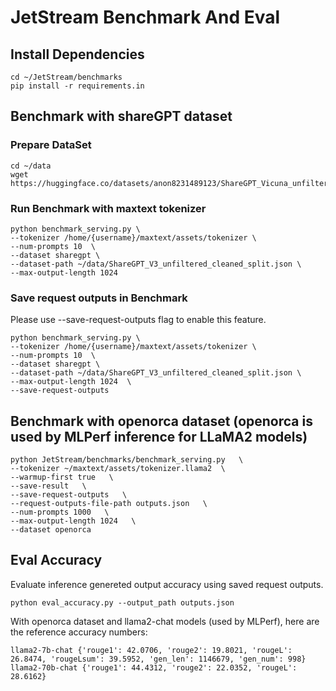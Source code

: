 # JetStream Benchmark And Eval

## Install Dependencies

```
cd ~/JetStream/benchmarks
pip install -r requirements.in
```

## Benchmark with shareGPT dataset

### Prepare DataSet

```
cd ~/data
wget https://huggingface.co/datasets/anon8231489123/ShareGPT_Vicuna_unfiltered/resolve/main/ShareGPT_V3_unfiltered_cleaned_split.json

```

### Run Benchmark with maxtext tokenizer

```
python benchmark_serving.py \
--tokenizer /home/{username}/maxtext/assets/tokenizer \
--num-prompts 10  \
--dataset sharegpt \
--dataset-path ~/data/ShareGPT_V3_unfiltered_cleaned_split.json \
--max-output-length 1024

```

### Save request outputs in Benchmark

Please use --save-request-outputs flag to enable this feature.

```
python benchmark_serving.py \
--tokenizer /home/{username}/maxtext/assets/tokenizer \
--num-prompts 10  \
--dataset sharegpt \
--dataset-path ~/data/ShareGPT_V3_unfiltered_cleaned_split.json \
--max-output-length 1024  \
--save-request-outputs

```

## Benchmark with openorca dataset (openorca is used by MLPerf inference for LLaMA2 models)
```
python JetStream/benchmarks/benchmark_serving.py   \
--tokenizer ~/maxtext/assets/tokenizer.llama2  \
--warmup-first true   \
--save-result   \
--save-request-outputs   \
--request-outputs-file-path outputs.json   \
--num-prompts 1000   \
--max-output-length 1024   \
--dataset openorca
```

## Eval Accuracy

Evaluate inference genereted output accuracy using saved request outputs.

```
python eval_accuracy.py --output_path outputs.json 

```

With openorca dataset and llama2-chat models (used by MLPerf), here are the reference accuracy numbers:
```
llama2-7b-chat {'rouge1': 42.0706, 'rouge2': 19.8021, 'rougeL': 26.8474, 'rougeLsum': 39.5952, 'gen_len': 1146679, 'gen_num': 998}
llama2-70b-chat {'rouge1': 44.4312, 'rouge2': 22.0352, 'rougeL': 28.6162}
``` 